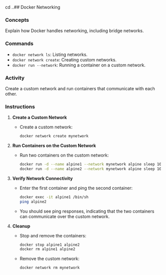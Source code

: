 cd ..## Docker Networking

### Concepts
Explain how Docker handles networking, including bridge networks.

### Commands
- `docker network ls`: Listing networks.
- `docker network create`: Creating custom networks.
- `docker run --network`: Running a container on a custom network.

### Activity
Create a custom network and run containers that communicate with each other.

### Instructions
1. **Create a Custom Network**
   - Create a custom network:
     ```bash
     docker network create mynetwork
     ```

2. **Run Containers on the Custom Network**
   - Run two containers on the custom network:
     ```bash
     docker run -d --name alpine1 --network mynetwork alpine sleep 1000
     docker run -d --name alpine2 --network mynetwork alpine sleep 1000
     ```

3. **Verify Network Connectivity**
   - Enter the first container and ping the second container:
     ```bash
     docker exec -it alpine1 /bin/sh
     ping alpine2
     ```

   - You should see ping responses, indicating that the two containers can communicate over the custom network.

4. **Cleanup**
   - Stop and remove the containers:
     ```bash
     docker stop alpine1 alpine2
     docker rm alpine1 alpine2
     ```

   - Remove the custom network:
     ```bash
     docker network rm mynetwork
     ```

